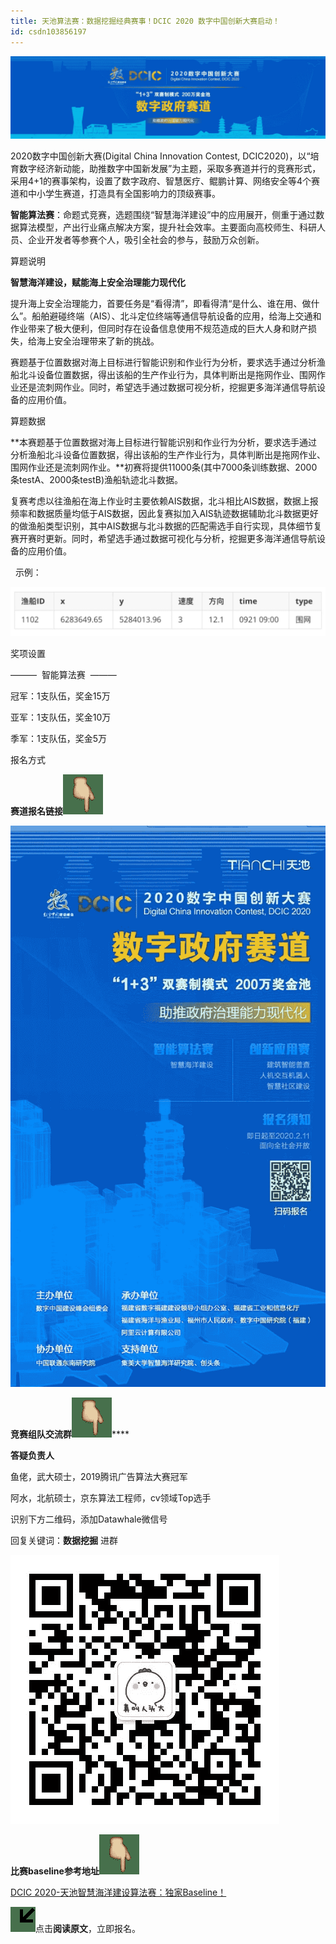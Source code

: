 ```yaml
---
title: 天池算法赛：数据挖掘经典赛事！DCIC 2020 数字中国创新大赛启动！
id: csdn103856197
---
```


![](../img/a68eccb4ca0bfb1289d9b37090ab7bf6.png)

2020数字中国创新大赛(Digital China Innovation Contest, DCIC2020)，以“培育数字经济新动能，助推数字中国新发展”为主题，采取多赛道并行的竞赛形式，采用4+1的赛事架构，设置了数字政府、智慧医疗、鲲鹏计算、网络安全等4个赛道和中小学生赛道，打造具有全国影响力的顶级赛事。

**智能算法赛**：命题式竞赛，选题围绕“智慧海洋建设”中的应用展开，侧重于通过数据算法模型，产出行业痛点解决方案，提升社会效率。主要面向高校师生、科研人员、企业开发者等参赛个人，吸引全社会的参与，鼓励万众创新。

算题说明

**智慧海洋建设，赋能海上安全治理能力现代化**

提升海上安全治理能力，首要任务是“看得清”，即看得清“是什么、谁在用、做什么”。船舶避碰终端（AIS）、北斗定位终端等通信导航设备的应用，给海上交通和作业带来了极大便利，但同时存在设备信息使用不规范造成的巨大人身和财产损失，给海上安全治理带来了新的挑战。

赛题基于位置数据对海上目标进行智能识别和作业行为分析，要求选手通过分析渔船北斗设备位置数据，得出该船的生产作业行为，具体判断出是拖网作业、围网作业还是流刺网作业。同时，希望选手通过数据可视分析，挖掘更多海洋通信导航设备的应用价值。

算题数据

**本赛题基于位置数据对海上目标进行智能识别和作业行为分析，要求选手通过分析渔船北斗设备位置数据，得出该船的生产作业行为，具体判断出是拖网作业、围网作业还是流刺网作业。**初赛将提供11000条(其中7000条训练数据、2000条testA、2000条testB)渔船轨迹北斗数据。

复赛考虑以往渔船在海上作业时主要依赖AIS数据，北斗相比AIS数据，数据上报频率和数据质量均低于AIS数据，因此复赛拟加入AIS轨迹数据辅助北斗数据更好的做渔船类型识别，其中AIS数据与北斗数据的匹配需选手自行实现，具体细节复赛开赛时更新。同时，希望选手通过数据可视化与分析，挖掘更多海洋通信导航设备的应用价值。

  示例：

![](../img/f1e1ca6c8a7393a0d89907e6ffd57dbd.png)

奖项设置

———  智能算法赛  ———

冠军：1支队伍，奖金15万

亚军：1支队伍，奖金10万

季军：1支队伍，奖金5万

报名方式

**赛道报名链接![](../img/7d4fb3945e9b55209e8dba2ca128f4b2.png)**

![](../img/4e3636773015c7d0357f783f6a768551.png)

**竞赛组队交流群**![](../img/7d4fb3945e9b55209e8dba2ca128f4b2.png)****

**答疑负责人**

鱼佬，武大硕士，2019腾讯广告算法大赛冠军

阿水，北航硕士，京东算法工程师，cv领域Top选手

识别下方二维码，添加Datawhale微信号

回复关键词：**数据挖掘** 进群

![](../img/3cff0cc50c456a009819cba455cbeb1f.png "undefined")

**比赛baseline参考地址![](../img/7d4fb3945e9b55209e8dba2ca128f4b2.png)**

[DCIC 2020-天池智慧海洋建设算法赛：](http://mp.weixin.qq.com/s?__biz=MzIwNDA5NDYzNA%3D%3D&chksm=96c42ffda1b3a6eb9b1b8a8c0bff66f90858f73f435ec6fd917d155fa425cf8aa0abc2f6f47a&idx=1&mid=2247483960&scene=21&sn=fe1d0fee79646459efc56795fb723fe1#wechat_redirect)[独家Baseline！](http://mp.weixin.qq.com/s?__biz=MzIwNDA5NDYzNA%3D%3D&chksm=96c42ffda1b3a6eb9b1b8a8c0bff66f90858f73f435ec6fd917d155fa425cf8aa0abc2f6f47a&idx=1&mid=2247483960&scene=21&sn=fe1d0fee79646459efc56795fb723fe1#wechat_redirect)

![](../img/9d2ae319d591a9f6b9c25a82e0642568.png)点击**阅读原文**，立即报名。